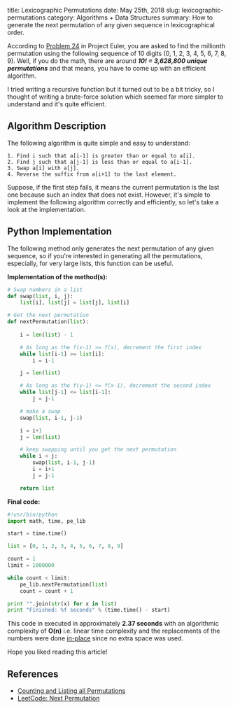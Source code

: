 title: Lexicographic Permutations
date: May 25th, 2018
slug: lexicographic-permutations
category: Algorithms + Data Structures
summary: How to generate the next permutation of any given sequence in lexicographical order.

According to [Problem 24](https://projecteuler.net/problem=24) in Project Euler, you are asked to find the millionth permutation using the following sequence of 10 digits (0, 1, 2, 3, 4, 5, 6, 7, 8, 9). Well, if you do the math, there are around ***10! = 3,628,800 unique permutations*** and that means, you have to come up with an efficient algorithm.

I tried writing a recursive function but it turned out to be a bit tricky, so I thought of writing a brute-force solution which seemed far more simpler to understand and it's quite efficient.

## Algorithm Description

The following algorithm is quite simple and easy to understand:

```text
1. Find i such that a[i-1] is greater than or equal to a[i].
2. Find j such that a[j-1] is less than or equal to a[i-1].
3. Swap a[i] with a[j].
4. Reverse the suffix from a[i+1] to the last element.
```

Suppose, if the first step fails, it means the current permutation is the last one because such an index that does not exist. However, it's simple to implement the following algorithm correctly and efficiently, so let's take a look at the implementation.

## Python Implementation

The following method only generates the next permutation of any given sequence, so if you're interested in generating all the permutations, especially, for very large lists, this function can be useful.

**Implementation of the method(s):**

```python
# Swap numbers in a list
def swap(list, i, j):
    list[i], list[j] = list[j], list[i]

# Get the next permutation
def nextPermutation(list):
    
    i = len(list) - 1

    # As long as the f(x-1) >= f(x), decrement the first index
    while list[i-1] >= list[i]:
        i = i-1

    j = len(list)

    # As long as the f(y-1) <= f(x-1), decrement the second index
    while list[j-1] <= list[i-1]:
        j = j-1

    # make a swap
    swap(list, i-1, j-1)

    i = i+1
    j = len(list)

    # keep swapping until you get the next permutation
    while i < j:
        swap(list, i-1, j-1)
        i = i+1
        j = j-1

    return list
```

**Final code:**

```python
#!usr/bin/python
import math, time, pe_lib

start = time.time()

list = [0, 1, 2, 3, 4, 5, 6, 7, 8, 9]

count = 1
limit = 1000000

while count < limit:
    pe_lib.nextPermutation(list)
    count = count + 1

print "".join(str(x) for x in list)
print "Finished: %f seconds" % (time.time() - start)
```

This code in executed in approximately **2.37 seconds** with an algorithmic complexity of **O(n)** i.e. linear time complexity and the replacements of the numbers were done [in-place](https://en.wikipedia.org/wiki/In-place_algorithm) since no extra space was used.

Hope you liked reading this article!

## References

+ [Counting and Listing all Permutations](https://www.cut-the-knot.org/do_you_know/AllPerm.shtml)
+ [LeetCode: Next Permutation](https://leetcode.com/articles/next-permutation)